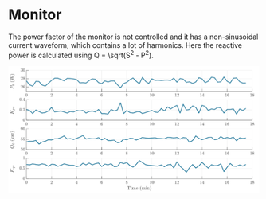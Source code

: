 # Monitor
The power factor of the monitor is not controlled and it has a non-sinusoidal current waveform, which contains a lot of harmonics. Here the reactive power is calculated using Q = \sqrt(S<sup>2</sup> - P<sup>2</sup>). 

![Monitor](../z_Sensitivity_img/Monitor.svg)
